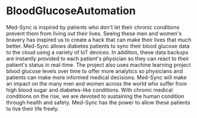 # BloodGlucoseAutomation
Med-Sync is inspired by patients who don't let their chronic conditions prevent them from living out their lives. Seeing these men and women's bravery has inspired us to create a hack that can make their lives that much better. Med-Sync allows diabetes patients to sync their blood glucose data to the cloud using a variety of IoT devices. In addition, these data backups are instantly provided to each patient's physician so they can react to their patient's status in real-time. The project also uses machine learning project blood glucose levels over time to offer more analytics so physicians and patients can make more informed medical decisions. Med-Sync will make an impact on the many men and women across the world who suffer from high blood sugar and diabetes-like conditions. With chronic medical conditions on the rise, we are devoted to sustaining the human condition through health and safety. Med-Sync has the power to allow these patients to live their life freely.
